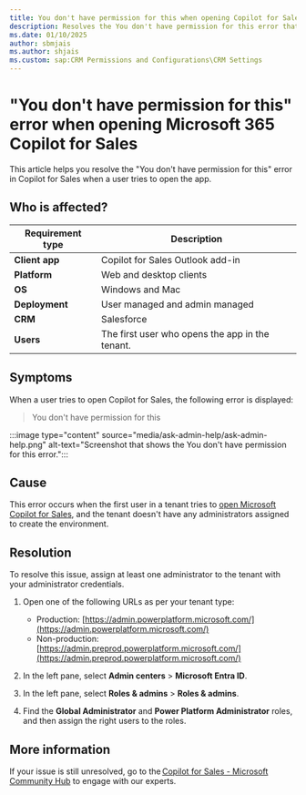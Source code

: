 ```yaml
---
title: You don't have permission for this when opening Copilot for Sales
description: Resolves the You don't have permission for this error that occurs in Microsoft 365 Copilot for Sales when a user tries to open the app.
ms.date: 01/10/2025
author: sbmjais
ms.author: shjais
ms.custom: sap:CRM Permissions and Configurations\CRM Settings
---
```


# "You don't have permission for this" error when opening Microsoft 365 Copilot for Sales

This article helps you resolve the "You don't have permission for this" error in Copilot for Sales when a user tries to open the app.

## Who is affected?

| Requirement type |Description  |
|---------|---------|
|**Client app**     |  Copilot for Sales Outlook add-in        |
|**Platform**     | Web and desktop clients         |
|**OS**     | Windows and Mac         |
|**Deployment**     | User managed and admin managed       |
|**CRM**     | Salesforce       |
|**Users**     | The first user who opens the app in the tenant.      |

## Symptoms

When a user tries to open Copilot for Sales, the following error is displayed:

> You don't have permission for this

:::image type="content" source="media/ask-admin-help/ask-admin-help.png" alt-text="Screenshot that shows the You don't have permission for this error.":::

## Cause

This error occurs when the first user in a tenant tries to [open Microsoft Copilot for Sales](/microsoft-sales-copilot/open-app), and the tenant doesn't have any administrators assigned to create the environment.

## Resolution

To resolve this issue, assign at least one administrator to the tenant with your administrator credentials.

1. Open one of the following URLs as per your tenant type:

    - Production: [https://admin.powerplatform.microsoft.com/](https://admin.powerplatform.microsoft.com/)
    - Non-production: [https://admin.preprod.powerplatform.microsoft.com/](https://admin.preprod.powerplatform.microsoft.com/)

1. In the left pane, select **Admin centers** > **Microsoft Entra ID**.
1. In the left pane, select **Roles & admins** > **Roles & admins**.
1. Find the **Global Administrator** and **Power Platform Administrator** roles, and then assign the right users to the roles.

## More information

If your issue is still unresolved, go to the [Copilot for Sales - Microsoft Community Hub](https://techcommunity.microsoft.com/t5/viva-sales/bd-p/VivaSales) to engage with our experts.
